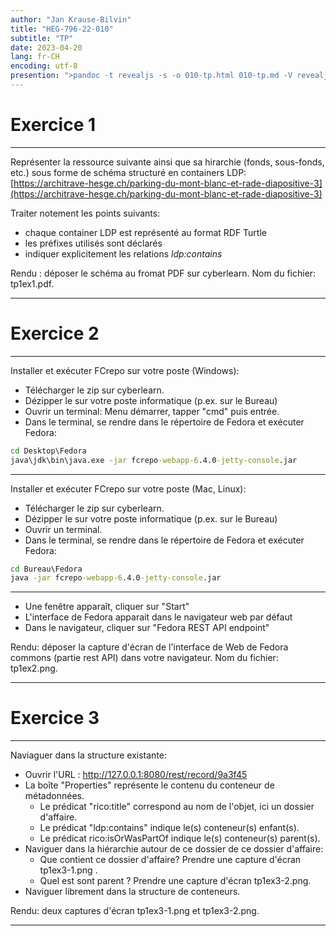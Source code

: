 ```yaml
---
author: "Jan Krause-Bilvin"
title: "HEG-796-22-010"
subtitle: "TP"
date: 2023-04-20
lang: fr-CH
encoding: utf-8
presention: ">pandoc -t revealjs -s -o 010-tp.html 010-tp.md -V revealjs-url=reveal.js -V theme=league --katex; pandoc -t html5 -o 010-tp.pdf 010-tp.md"
---
```


# Exercice 1

---

Représenter la ressource suivante ainsi que sa hirarchie (fonds, sous-fonds, etc.) sous forme de schéma structuré en containers LDP: [https://architrave-hesge.ch/parking-du-mont-blanc-et-rade-diapositive-3](https://architrave-hesge.ch/parking-du-mont-blanc-et-rade-diapositive-3)

Traiter notement les points suivants:

* chaque container LDP est représenté au format RDF Turtle
* les préfixes utilisés sont déclarés
* indiquer explicitement les relations *ldp:contains*

Rendu : déposer le schéma au fromat PDF sur cyberlearn. Nom du fichier: tp1ex1.pdf.

---

# Exercice 2

---

Installer et exécuter FCrepo sur votre poste (Windows):

* Télécharger le zip sur cyberlearn.
* Dézipper le sur votre poste informatique (p.ex. sur le Bureau)
* Ouvrir un terminal: Menu démarrer, tapper "cmd" puis entrée.
* Dans le terminal, se rendre dans le répertoire de Fedora et exécuter Fedora:

```cmd
cd Desktop\Fedora
java\jdk\bin\java.exe -jar fcrepo-webapp-6.4.0-jetty-console.jar
```

---

Installer et exécuter FCrepo sur votre poste (Mac, Linux):

* Télécharger le zip sur cyberlearn.
* Dézipper le sur votre poste informatique (p.ex. sur le Bureau)
* Ouvrir un terminal.
* Dans le terminal, se rendre dans le répertoire de Fedora et exécuter Fedora:

```cmd
cd Bureau\Fedora
java -jar fcrepo-webapp-6.4.0-jetty-console.jar
```

---
* Une fenêtre apparaît, cliquer sur "Start"
* L'interface de Fedora apparait dans le navigateur web par défaut
* Dans le navigateur, cliquer sur "Fedora REST API endpoint"


Rendu: déposer la capture d'écran de l'interface de Web de Fedora commons (partie rest API) dans votre navigateur. Nom du fichier: tp1ex2.png.

---

# Exercice 3

---

Naviaguer dans la structure existante:

* Ouvrir l'URL : http://127.0.0.1:8080/rest/record/9a3f45
* La boîte "Properties" représente le contenu du conteneur de métadonnées.
  * Le prédicat "rico:title" correspond au nom de l'objet, ici un dossier d'affaire.
  * Le prédicat "ldp:contains" indique le(s) conteneur(s) enfant(s).
  * Le prédicat rico:isOrWasPartOf indique le(s) conteneur(s) parent(s).
* Naviguer dans la hiérarchie autour de ce dossier de ce dossier d'affaire:
  * Que contient ce dossier d'affaire? Prendre une capture d'écran tp1ex3-1.png .
  * Quel est sont parent ? Prendre une capture d'écran tp1ex3-2.png.  
* Naviguer librement dans la structure de conteneurs.

Rendu: deux captures d'écran tp1ex3-1.png et tp1ex3-2.png.

---

